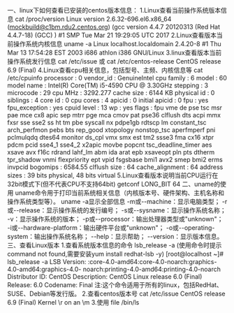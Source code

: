 一、linux下如何查看已安装的centos版本信息：
1.Linux查看当前操作系统版本信息  cat /proc/version
Linux version 2.6.32-696.el6.x86_64 (mockbuild@c1bm.rdu2.centos.org) (gcc version 4.4.7 20120313 (Red Hat 4.4.7-18) (GCC) ) #1 SMP Tue Mar 21 19:29:05 UTC 2017
2.Linux查看版本当前操作系统内核信息 uname -a
Linux localhost.localdomain 2.4.20-8 #1 Thu Mar 13 17:54:28 EST 2003 i686 athlon i386 GNU/Linux
3.linux查看版本当前操作系统发行信息 cat /etc/issue 或 cat /etc/centos-release
CentOS release 6.9 (Final)
4.Linux查看cpu相关信息，包括型号、主频、内核信息等 cat /etc/cpuinfo
processor : 0
vendor_id : GenuineIntel
cpu family : 6
model : 60
model name : Intel(R) Core(TM) i5-4590 CPU @ 3.30GHz
stepping : 3
microcode : 29
cpu MHz : 3292.277
cache size : 6144 KB
physical id : 0
siblings : 4
core id : 0
cpu cores : 4
apicid : 0
initial apicid : 0
fpu : yes
fpu_exception : yes
cpuid level : 13
wp : yes
flags : fpu vme de pse tsc msr pae mce cx8 apic sep mtrr pge mca cmov pat pse36 clflush dts acpi mmx fxsr sse sse2 ss ht tm pbe syscall nx pdpe1gb rdtscp lm constant_tsc arch_perfmon pebs bts rep_good xtopology nonstop_tsc aperfmperf pni pclmulqdq dtes64 monitor ds_cpl vmx smx est tm2 ssse3 fma cx16 xtpr pdcm pcid sse4_1 sse4_2 x2apic movbe popcnt tsc_deadline_timer aes xsave avx f16c rdrand lahf_lm abm ida arat epb xsaveopt pln pts dtherm tpr_shadow vnmi flexpriority ept vpid fsgsbase bmi1 avx2 smep bmi2 erms invpcid
bogomips : 6584.55
clflush size : 64
cache_alignment : 64
address sizes : 39 bits physical, 48 bits virtual
5.Linux查看版本说明当前CPU运行在32bit模式下(但不代表CPU不支持64bit) getconf LONG_BIT
 64
二、uname的使用
uname命令用于打印当前系统相关信息（内核版本号、硬件架构、主机名称和操作系统类型等）。
uname -a显示全部信息
-m或--machine：显示电脑类型；
-r或--release：显示操作系统的发行编号；
-s或--sysname：显示操作系统名称；
-v：显示操作系统的版本；
-p或--processor：输出处理器类型或"unknown"；
-i或--hardware-platform：输出硬件平台或"unknown"； 
-o或--operating-system：输出操作系统名称；
--help：显示帮助；
--version：显示版本信息。
三、查看Linux版本
1.查看系统版本信息的命令 lsb_release -a 
(使用命令时提示command not found,需要安装yum install redhat-lsb -y)
[root@localhost ~]# lsb_release  -a
LSB Version:    :core-4.0-amd64:core-4.0-noarch:graphics-4.0-amd64:graphics-4.0- noarch:printing-4.0-amd64:printing-4.0-noarch
Distributor ID: CentOS
Description:    CentOS Linux release 6.0 (Final)
Release:        6.0
Codename:       Final
注:这个命令适用于所有的linux，包括RedHat、SUSE、Debian等发行版。
2.查看centos版本号 cat /etc/issue
CentOS release 6.9 (Final)
Kernel \r on an \m
3.使用 file /bin/ls